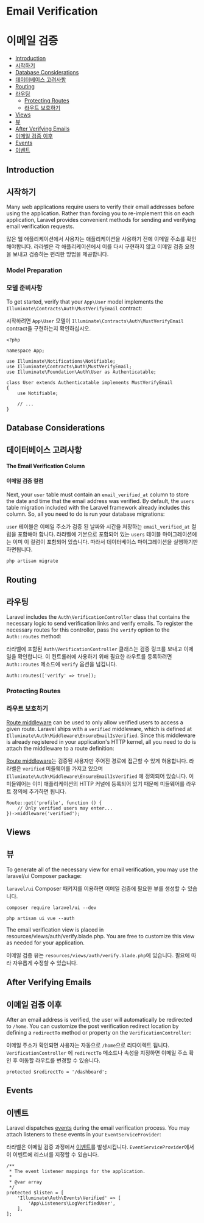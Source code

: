 # Email Verification
# 이메일 검증

- [Introduction](#introduction)
- [시작하기](#introduction)
- [Database Considerations](#verification-database)
- [데이터베이스 고려사항](#verification-database)
- [Routing](#verification-routing)
- [라우팅](#verification-routing)
    - [Protecting Routes](#protecting-routes)
    - [라우트 보호하기](#protecting-routes)
- [Views](#verification-views)
- [뷰](#verification-views)
- [After Verifying Emails](#after-verifying-emails)
- [이메일 검증 이후](#after-verifying-emails)
- [Events](#events)
- [이벤트](#events)

<a name="introduction"></a>
## Introduction
## 시작하기

Many web applications require users to verify their email addresses before using the application. Rather than forcing you to re-implement this on each application, Laravel provides convenient methods for sending and verifying email verification requests.

많은 웹 애플리케이션에서 사용자는 애플리케이션을 사용하기 전에 이메일 주소를 확인해야합니다. 라라벨은 각 애플리케이션에서 이를 다시 구현하지 않고 이메일 검증 요청을 보내고 검증하는 편리한 방법을 제공합니다.

### Model Preparation
### 모델 준비사항

To get started, verify that your `App\User` model implements the `Illuminate\Contracts\Auth\MustVerifyEmail` contract:

시작하려면 `App\User` 모델이 `Illuminate\Contracts\Auth\MustVerifyEmail` contract을 구현하는지 확인하십시오.


    <?php

    namespace App;

    use Illuminate\Notifications\Notifiable;
    use Illuminate\Contracts\Auth\MustVerifyEmail;
    use Illuminate\Foundation\Auth\User as Authenticatable;

    class User extends Authenticatable implements MustVerifyEmail
    {
        use Notifiable;

        // ...
    }

<a name="verification-database"></a>
## Database Considerations
## 데이터베이스 고려사항

#### The Email Verification Column
#### 이메일 검증 컬럼

Next, your `user` table must contain an `email_verified_at` column to store the date and time that the email address was verified. By default, the `users` table migration included with the Laravel framework already includes this column. So, all you need to do is run your database migrations:

`user` 테이블은 이메일 주소가 검증 된 날짜와 시간을 저장하는 `email_verified_at` 컬럼을 포함해야 합니다. 라라벨에 기본으로 포함되어 있는 `users` 테이블 마이그레이션에는 이미 이 컬럼이 포함되어 있습니다. 따라서 데이터베이스 마이그레이션을 실행하기만 하면됩니다.

    php artisan migrate

<a name="verification-routing"></a>
## Routing
## 라우팅

Laravel includes the `Auth\VerificationController` class that contains the necessary logic to send verification links and verify emails. To register the necessary routes for this controller, pass the `verify` option to the `Auth::routes` method:

라라벨에 포함된 `Auth\VerificationController` 클래스는 검증 링크를 보내고 이메일을 확인합니다. 이 컨트롤러에 사용하기 위해 필요한 라우트를 등록하려면 `Auth::routes` 메소드에 `verify` 옵션을 넘깁니다.

    Auth::routes(['verify' => true]);

<a name="protecting-routes"></a>
### Protecting Routes
### 라우트 보호하기

[Route middleware](/docs/{{version}}/middleware) can be used to only allow verified users to access a given route. Laravel ships with a `verified` middleware, which is defined at `Illuminate\Auth\Middleware\EnsureEmailIsVerified`. Since this middleware is already registered in your application's HTTP kernel, all you need to do is attach the middleware to a route definition:

[Route middleware](/docs/{{version}}/middleware)는 검증된 사용자만 주어진 경로에 접근할 수 있게 허용합니다. 라라벨은 `verified` 미들웨어를 가지고 있으며 `Illuminate\Auth\Middleware\EnsureEmailIsVerified` 에 정의되어 있습니다. 이 미들웨어는 이미 애플리케이션의 HTTP 커널에 등록되어 있기 때문에 미들웨어를 라우트 정의에 추가하면 됩니다.

    Route::get('profile', function () {
        // Only verified users may enter...
    })->middleware('verified');

<a name="verification-views"></a>
## Views
## 뷰

To generate all of the necessary view for email verification, you may use the laravel/ui Composer package:

`laravel/ui` Composer 패키지를 이용하면 이메일 검증에 필요한 뷰를 생성할 수 있습니다.

    composer require laravel/ui --dev
    
    php artisan ui vue --auth
    
The email verification view is placed in resources/views/auth/verify.blade.php. You are free to customize this view as needed for your application.

이메일 검증 뷰는 `resources/views/auth/verify.blade.php`에 있습니다. 필요에 따라 자유롭게 수정할 수 있습니다.

<a name="after-verifying-emails"></a>
## After Verifying Emails
## 이메일 검증 이후

After an email address is verified, the user will automatically be redirected to `/home`. You can customize the post verification redirect location by defining a `redirectTo` method or property on the `VerificationController`:

이메일 주소가 확인되면 사용자는 자동으로 `/home`으로 리다이렉트 됩니다. `VerificationController` 에 `redirectTo` 메소드나 속성을 지정하면 이메일 주소 확인 후 이동할 라우트를 변경할 수 있습니다. 

    protected $redirectTo = '/dashboard';

<a name="events"></a>
## Events
## 이벤트

Laravel dispatches [events](/docs/{{version}}/events) during the email verification process. You may attach listeners to these events in your `EventServiceProvider`:

라라벨은 이메일 검증 과정에서 [이벤트](/docs/{{version}}/events)를 발생시킵니다. `EventServiceProvider`에서 이 이벤트에 리스너를 지정할 수 있습니다.

    /**
     * The event listener mappings for the application.
     *
     * @var array
     */
    protected $listen = [
        'Illuminate\Auth\Events\Verified' => [
            'App\Listeners\LogVerifiedUser',
        ],
    ];

